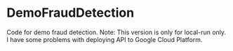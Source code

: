 # DemoFraudDetection
Code for demo fraud detection.
Note: This version is only for local-run only. I have some problems with deploying API to Google Cloud Platform.
